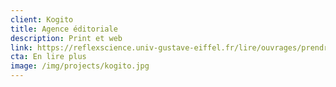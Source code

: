 ```yaml
---
client: Kogito
title: Agence éditoriale
description: Print et web
link: https://reflexscience.univ-gustave-eiffel.fr/lire/ouvrages/prendre-la-clef-des-champs-agriculture-et-architecture
cta: En lire plus
image: /img/projects/kogito.jpg
---
```

